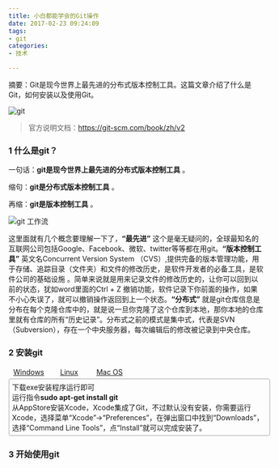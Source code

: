 ```yaml
---
title: 小白都能学会的Git操作
date: 2017-02-23 09:24:09
tags:
- git
categories:
- 技术

---
```


摘要：Git是现今世界上最先进的分布式版本控制工具。这篇文章介绍了什么是Git，如何安装以及使用Git。

![git](http://okbn8yrzu.bkt.clouddn.com/image/git/git_logo.png "git")

> 官方说明文档：https://git-scm.com/book/zh/v2

### 1 什么是git？

一句话：**git是现今世界上最先进的分布式版本控制工具** 。

缩句：**git是分布式版本控制工具** 。

再缩：**git是版本控制工具** 。

<!-- more -->

![](http://okbn8yrzu.bkt.clouddn.com/image/git/git_workflow.png "git 工作流")

这里面就有几个概念要理解一下了，**“最先进”**  这个是毫无疑问的，全球最知名的互联网公司包括Google、Facebook、微软、twitter等等都在用git。**“版本控制工具”** 英文名Concurrent Version System （CVS）,提供完备的版本管理功能，用于存储、追踪目录（文件夹）和文件的修改历史，是软件开发者的必备工具，是软件公司的基础设施 。简单来说就是用来记录文件的修改历史的，让你可以回到以前的状态，犹如word里面的Ctrl + Z 撤销功能，软件记录下你前面的操作，如果不小心失误了，就可以撤销操作返回到上一个状态。**“分布式”** 就是git仓库信息是分布在每个克隆仓库中的，就是说一旦你克隆了这个仓库到本地，那你本地的仓库里就有仓库的所有“历史记录”。分布式之前的模式是集中式，代表是SVN（Subversion），存在一个中央服务器，每次编辑后的修改被记录到中央仓库。



### 2 安装git

<div><div id="nav"><a href="javascript:void(0)" style="display: inline-block;width: 80px; text-align: center;line-height: 1.5em;">Windows</a><a href="javascript:void(0)" style="display: inline-block;width: 80px; text-align: center;line-height: 1.5em;">Linux</a><a href="javascript:void(0)" style="display: inline-block;width: 80px; text-align: center;line-height: 1.5em;">Mac OS</a></div><div id="option" style="width: 100%;border: 2px solid #ccc;padding: 5px;margin-top: 2px;border-radius: 5px;"><div id="Windows">下载exe安装程序运行即可</div><div id="Linux">运行指令<b>sudo apt-get install git</b></div><div id="Mac OS">从AppStore安装Xcode，Xcode集成了Git，不过默认没有安装，你需要运行Xcode，选择菜单“Xcode”->“Preferences”，在弹出窗口中找到“Downloads”，选择“Command Line Tools”，点“Install”就可以完成安装了。</div></div></div>
<script>var oUl=document.getElementById('nav');var oDiv=document.getElementById('option');var oLis=oUl.getElementsByTagName('a');var oOptDivs=oDiv.getElementsByTagName('div');for(var i=0;i<oLis.length;i++){hideDiv();document.getElementById('Windows').style.display='block';oLis[i].style.display='inlineblock';oLis[i].onclick=function(){hideDiv();showDiv(this.innerHTML);}}function showDiv(id) {var odiv=document.getElementById(id);odiv.style.display='block';}function hideDiv() {for (var i=0;i<oOptDivs.length;i++){oOptDivs[i].style.display='none';}}</script>

### 3 开始使用git

